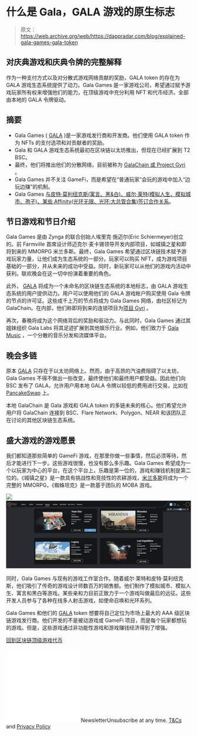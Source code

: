 # 什么是 Gala，GALA 游戏的原生标志

> 原文：<https://web.archive.org/web/https://dappradar.com/blog/explained-gala-games-gala-token>

## 对庆典游戏和庆典令牌的完整解释

作为一种支付方式以及对分散式游戏网络贡献的奖励，GALA token 的存在为 GALA 游戏生态系统提供了动力。Gala Games 是一家游戏公司，希望通过赋予游戏玩家所有权来增强他们的能力，在顶级游戏中充分利用 NFT 和代币经济。全部由本地的 GALA 令牌驱动。

## 摘要

*   Gala Games ( [GALA](https://web.archive.org/web/20230305210522/https://dappradar.com/hub/token/eth/GALA?from=0x15d4c048f83bd7e37d49ea4c83a07267ec4203da) )是一家游戏发行商和开发商。他们使用 GALA token 作为 NFTs 的支付选项和对贡献者的奖励。
*   Gala 和 GALA 游戏生态系统最初在区块链以太坊推出，但现在已经扩展到 T2 BSC。
*   最终，他们将推出他们的分散网络，目前被称为 [GalaChain 或 Project Gyri](https://web.archive.org/web/20230305210522/https://dappradar.com/blog/gala-games-presents-its-blockchain-what-is-project-gyri/) 。
*   Gala Games 并不关注 GameFi，而是希望在“普通玩家”会玩的游戏中加入“边玩边赚”的机制。
*   Gala Games [与皮特·莫利纽克斯(寓言、黑&白)、威尔·莱特(模拟人生、模拟城市、孢子)、某些 Affinity(光环无限、光环:大总管合集)签订合作关系](https://web.archive.org/web/20230305210522/https://dappradar.com/blog/explained-gala-games-gala-token/#developers)。

## 节日游戏和节日介绍

Gala Games 是由 Zynga 的联合创始人埃里克·施迈尔(Eric Schiermeyer)创立的。前 Farmville 首席设计师迈克尔·麦卡锡领导开发内部项目，如城镇之星和即将到来的 MMORPG 米兰多斯。最终，Gala Games 希望通过区块链技术赋予游戏玩家力量，让他们成为生态系统的一部分。玩家可以购买 NFT，成为游戏项目基础的一部分，并从未来的成功中受益。同时，新玩家可以从他们的游戏内活动中获利。联欢晚会在这一切中扮演着重要的角色。

此外， [GALA](https://web.archive.org/web/20230305210522/https://dappradar.com/hub/token/eth/GALA?from=0x15d4c048f83bd7e37d49ea4c83a07267ec4203da) 将成为一个未命名的区块链生态系统的本地标志，由 GALA 游戏生态系统的用户提供动力。用户可以使用他们的 GALA 游戏帐户购买使用 Gala 令牌的节点的许可证。这些成千上万的节点将成为 Gala Games 网络，由社区标记为 GalaChain。在内部，他们称即将到来的连锁项目为[项目 Gyri](https://web.archive.org/web/20230305210522/https://dappradar.com/blog/gala-games-presents-its-blockchain-what-is-project-gyri) 。

再次，春晚将成为这个网络背后的奖励和驱动力。与此同时，Gala Games 通过其姐妹组织 Gala Labs 将其足迹扩展到其他娱乐行业。例如，他们致力于 [Gala Music](https://web.archive.org/web/20230305210522/https://dappradar.com/blog/snoop-dogg-and-gala-music-drop-nft-stash-boxes/) ，一个分散的音乐分发和流媒体平台。

## 晚会多链

原本 [GALA](https://web.archive.org/web/20230305210522/https://dappradar.com/hub/token/eth/GALA?from=0x15d4c048f83bd7e37d49ea4c83a07267ec4203da) 只存在于以太坊网络上。然而，由于高昂的汽油费阻碍了以太坊，Gala Games 不得不做出一些改变，最终使他们和最终用户都受益。因此他们向 BSC 发布了 GALA，允许用户用本地 GALA 令牌以较低的费用进行交易，比如在 [PancakeSwap](https://web.archive.org/web/20230305210522/https://dappradar.com/binance-smart-chain/defi/pancakeswap) 上。

本地 GalaChain 是 Gala 游戏和 GALA token 的多链未来的核心。他们希望允许用户将 GalaChain 连接到 BSC、Flare Network、Polygon、NEAR 和该团队正在讨论的其他区块链生态系统。

## 盛大游戏的游戏愿景

我们都知道那些简单的 GameFi 游戏，在那里你做一些事情，然后必须等待，然后才能进行下一步。这些游戏很慢，也没有那么多乐趣。Gala Games 希望成为一个以玩家为中心的平台，在这个平台上，乐趣是第一位的，游戏和赚钱机制是第二位的。《城镇之星》是一款具有挑战性和竞技性的农耕游戏，[米兰多斯](https://web.archive.org/web/20230305210522/https://dappradar.com/ethereum/games/mirandus)将成为一个完整的 MMORPG，《蜘蛛坦克》是一款基于团队的 MOBA 游戏。

![](img/a68a9bd0d6bc6820fde8eafd24bb084c.png)![](img/c55980688d8de08843d7a2db0e954a0f.png)

同时，Gala Games 与现有的游戏工作室合作。随着威尔·莱特和皮特·莫利纽克斯，他们吸引了传奇的游戏设计师数百万的销售额。他们制作了模拟城市、模拟人生、寓言和黑白等游戏。某些亲和力目前正致力于一个游戏叫做最后的远征。这些开发人员参与了各种在线多人射击游戏，如使命召唤和光环系列。

Gala Games 和他们的 [GALA](https://web.archive.org/web/20230305210522/https://dappradar.com/hub/token/eth/GALA?from=0x15d4c048f83bd7e37d49ea4c83a07267ec4203da) token 想要将自己定位为市场上最大的 AAA 级区块链游戏发行商。他们开发的不是被动游戏或 GameFi 项目，而是每个玩家都想玩的游戏。但是，这些游戏通过非功能性游戏和游戏赚钱经济得到了增强。

[回到区块链顶级游戏代币](https://web.archive.org/web/20230305210522/https://dappradar.com/blog/top-blockchain-game-defi-tokens)

![](img/6d5a4a2d609c56e1a5771717e54ba759.png) NewsletterUnsubscribe at any time. [T&Cs](https://web.archive.org/web/20230305210522/https://dappradar.com/terms) and [Privacy Policy](https://web.archive.org/web/20230305210522/https://dappradar.com/privacy-policy)